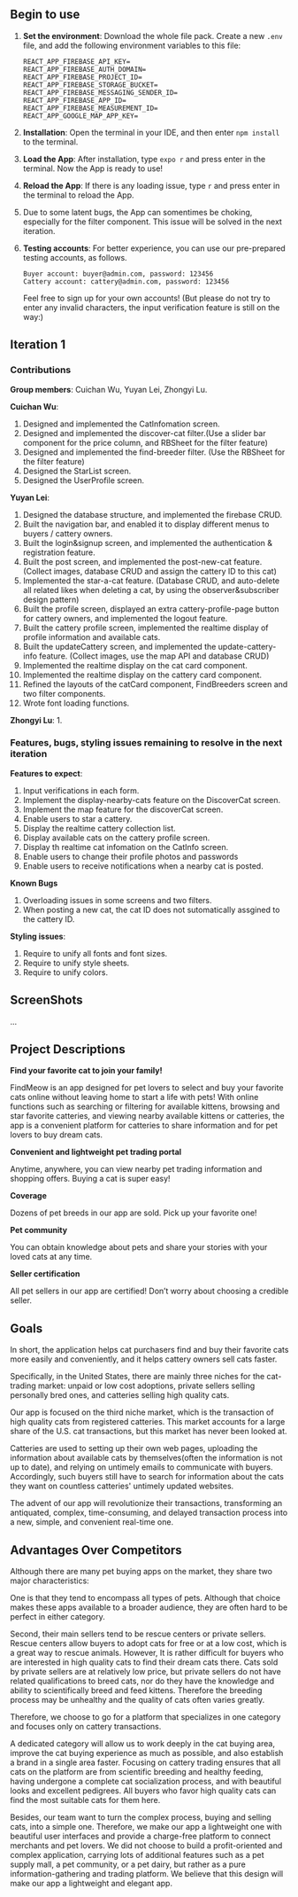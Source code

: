 ## Begin to use
1. **Set the environment**: Download the whole file pack. Create a new `.env` file, and add the following environment variables to this file:
   ```
   REACT_APP_FIREBASE_API_KEY=
   REACT_APP_FIREBASE_AUTH_DOMAIN=
   REACT_APP_FIREBASE_PROJECT_ID=
   REACT_APP_FIREBASE_STORAGE_BUCKET=
   REACT_APP_FIREBASE_MESSAGING_SENDER_ID=
   REACT_APP_FIREBASE_APP_ID=
   REACT_APP_FIREBASE_MEASUREMENT_ID=
   REACT_APP_GOOGLE_MAP_APP_KEY=
   ```
   
2. **Installation**: Open the terminal in your IDE, and then enter `npm install` to the terminal.
3. **Load the App**: After installation, type `expo r` and press enter in the terminal. Now the App is ready to use!
4. **Reload the App**: If there is any loading issue, type `r` and press enter in the terminal to reload the App.
5. Due to some latent bugs, the App can somentimes be choking, especially for the filter component. This issue will be solved in the next iteration.
6. **Testing accounts**: For better experience, you can use our pre-prepared testing accounts, as follows. 
   ```
   Buyer account: buyer@admin.com, password: 123456
   Cattery account: cattery@admin.com, password: 123456
   ```
   Feel free to sign up for your own accounts! (But please do not try to enter any invalid characters, the input verification feature is still on the way:) 

## Iteration 1

### Contributions
**Group members**:
Cuichan Wu, Yuyan Lei, Zhongyi Lu.

**Cuichan Wu**:
1. Designed and implemented the CatInfomation screen.
2. Designed and implemented the discover-cat filter.(Use a slider bar component for the price column, and RBSheet for the filter feature)
3. Designed and implemented the find-breeder filter. (Use the RBSheet for the filter feature)
4. Designed the StarList screen.
5. Designed the UserProfile screen.

**Yuyan Lei**:
1. Designed the database structure, and implemented the firebase CRUD.
2. Built the navigation bar, and enabled it to display different menus to buyers / cattery owners. 
3. Built the login&signup screen, and implemented the authentication & registration feature.
4. Built the post screen, and implemented the post-new-cat feature. (Collect images, database CRUD and assign the cattery ID to this cat)
5. Implemented the star-a-cat feature. (Database CRUD, and auto-delete all related likes when deleting a cat, by using the observer&subscriber design pattern)
6. Built the profile screen, displayed an extra cattery-profile-page button for cattery owners, and implemented the logout feature.
7. Built the cattery profile screen, implemented the realtime display of profile information and available cats.
8. Built the updateCattery screen, and implemented the update-cattery-info feature. (Collect images, use the map API and database CRUD)
9. Implemented the realtime display on the cat card component. 
10. Implemented the realtime display on the cattery card component. 
11. Refined the layouts of the catCard component, FindBreeders screen and two filter components.
12. Wrote font loading functions.  

**Zhongyi Lu**:
1.


### Features, bugs, styling issues remaining to resolve in the next iteration

**Features to expect**:
1. Input verifications in each form.
2. Implement the display-nearby-cats feature on the DiscoverCat screen.
3. Implement the map feature for the discoverCat screen. 
4. Enable users to star a cattery.
5. Display the realtime cattery collection list.
6. Display available cats on the cattery profile screen.
7. Display th realtime cat infomation on the CatInfo screen.
9. Enable users to change their profile photos and passwords
10. Enable users to receive notifications when a nearby cat is posted. 

**Known Bugs**
1. Overloading issues in some screens and two filters.
2. When posting a new cat, the cat ID does not sutomatically assgined to the cattery ID.

**Styling issues**:
1. Require to unify all fonts and font sizes.
2. Require to unify style sheets.
3. Require to unify colors.

## ScreenShots
...

## Project Descriptions

**Find your favorite cat to join your family!**

FindMeow is an app designed for pet lovers to select and buy your favorite cats online without leaving home to start a life with pets! With online functions such as searching or filtering for available kittens, browsing and star favorite catteries, and viewing nearby available kittens or catteries, the app is a convenient platform for catteries to share information and for pet lovers to buy dream cats.
 

**Convenient and lightweight pet trading portal**

 Anytime, anywhere, you can view nearby pet trading information and shopping offers. Buying a cat is super easy!
 
**Coverage**

 Dozens of pet breeds in our app are sold. Pick up your favorite one!
 
**Pet community**

 You can obtain knowledge about pets and share your stories with your loved cats at any time.
 
**Seller certification**

 All pet sellers in our app are certified! Don’t worry about choosing a credible seller.
 


## Goals
In short, the application helps cat purchasers find and buy their favorite cats more easily and conveniently, and it helps cattery owners sell cats faster.

Specifically, in the United States, there are mainly three niches for the cat-trading market: unpaid or low cost adoptions, private sellers selling personally bred ones, and catteries selling high quality cats.

Our app is focused on the third niche market, which is the transaction of high quality cats from registered catteries. This market accounts for a large share of the U.S. cat transactions, but this market has never been looked at. 

Catteries are used to setting up their own web pages, uploading the information about available cats by themselves(often the information is not up to date), and relying on untimely emails to communicate with buyers. Accordingly, such buyers still have to search for information about the cats they want on countless catteries' untimely updated websites. 

The advent of our app will revolutionize their transactions, transforming an antiquated, complex, time-consuming, and delayed transaction process into a new, simple, and convenient real-time one.

## Advantages Over Competitors
Although there are many pet buying apps on the market, they share two major characteristics:

One is that they tend to encompass all types of pets. Although that choice makes these apps available to a broader audience, they are often hard to be perfect in either category.

Second, their main sellers tend to be rescue centers or private sellers. Rescue centers allow buyers to adopt cats for free or at a low cost, which is a great way to rescue animals. However, It is rather difficult for buyers who are interested in high quality cats to find their dream cats there. Cats sold by private sellers are at relatively low price, but private sellers do not have related qualifications to breed cats, nor do they have the knowledge and ability to scientifically breed and feed kittens. Therefore the breeding process may be unhealthy and the quality of cats often varies greatly.

Therefore, we choose to go for a platform that specializes in one category and focuses only on cattery transactions.

A dedicated category will allow us to work deeply in the cat buying area, improve the cat buying experience as much as possible, and also establish a brand in a single area faster. Focusing on cattery trading ensures that all cats on the platform are from scientific breeding and healthy feeding, having undergone a complete cat socialization process, and with beautiful looks and excellent pedigrees. All buyers who favor high quality cats can find the most suitable cats for them here.

Besides, our team want to turn the complex process, buying and selling cats, into a simple one. Therefore, we make our app a lightweight one with beautiful user interfaces and provide a charge-free platform to connect merchants and pet lovers. We did not choose to build a profit-oriented and complex application, carrying lots of additional features such as a pet supply mall, a pet community, or a pet dairy, but rather as a pure information-gathering and trading platform. We believe that this design will make our app a lightweight and elegant app. 
